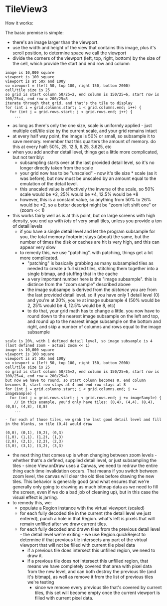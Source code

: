 # TileView3

How it works:

The basic premise is simple: 
- there's an image larger than the viewport.  
- use the width and height of the view that contains this image, plus it's scroll position, to determine space we call the viewport
- divide the corners of the viewport (left, top, right, bottom) by the size of the cell, which provide the start and end row and column
```
image is 10,000 square
viewport is 100 square
viewport is at 50x and 100y
so viewport = (left 50, top 100, right 150, bottom 2000)
cell/tile size is 25
so grid is start column 50/25=2, end column is 150/25=6, start row is 100/25=4, end row = 200/25=8
iterate through that grid, and that's the tile to display
for (int i = grid.columns.start; i < grid.columns.end; i++) {
  for (int j = grid.rows.start; j < grid.rows.end; j++) {
    ...
```
- as long as there's only the one size, scale is uniformly applied - just multiple cell/tile size by the current scale, and your grid remains intact
- at every half way point, the image is 50% or small, so subsample it to save memory.  remember that this quarters the amount of memory.  do this at every half: 50%, 25, 12.5, 6.25, 3.625, etc
- when you add another detail level, things get a little more complicated, but not terribly:
  - subsampling starts over at the last provided detail level, so it's no longer directly taken from the scale 
  - your grid now has to be "unscaled" - now it's tile size * scale (as it was before), but now must be unscaled by an amount equal to the emulation of the detail level.
  - this unscaled value is effectively the inverse of the scale, so 50% scale would be *2, 25% would be *4, 12.5% would be *8
  - however, this is a constant value, so anything from 50% to 26% would be *2, so a better descript might be "zoom left shift one" or (zoom << 1)
- this works fairly well as is at this point, but on large screens with high density, you end up with _lots_ of very small tiles, unless you provide a ton of detail levels
  - if you have a single detail level and let the program subsample for you, the total memory footprint stays (about) the same, but the number of times the disk or caches are hit is very high, and this can appear very slow
  - to remedy this, we use "patching".  with patching, things get a lot more complicated.
    - "patching" is basically grabbing as many subsampled tiles as needed to create a full sized tiles, stitching them together into a single bitmap, and stuffing that in the cache
    - a very important number here is the "image subsample".  this is distince from the "zoom sample" described above
    - the image subsampe is derived from the _distance_ you are from the last provided detail level.  so if you have only 1 detail level (0) and you're at 20%, you're at image subsample 4 (50% would be 2, 25% would be 4, 12.5% would be 8, etc)
    - to do that, your grid math has to change a little.  you now have to round down to the nearest image subsample on the left and top, and round up to the nearest image subsample on the bottom and right, and skip a number of columns and rows equal to the image subsample
```
scale is 20%, with 1 defined detail level, so image subsample is 4 (last defined zoom - actual zoom << 1)
image is 10,000 square
viewport is 100 square
viewport is at 50x and 100y
so viewport = (left 50, top 100, right 150, bottom 2000)
cell/tile size is 25
so grid is start column 50/25=2, end column is 150/25=6, start row is 100/25=4, end row = 200/25=8
but now we have to round, so start column becomes 0, end column becomes 8, start row stays at 4 and end row stays at 8
for (int i = grid.columns.start; i < grid.columns.end; i += imageSample) {
  for (int j = grid.rows.start; j < grid.rows.end; j += imageSample) {
    // in this example, you'd only have tiles: (0,4), (4,4), (8,4), (0,8), (4,8), (8,8)
    ...
```
    - for each of those tiles, we grab the last good detail level and fill in the blanks, so tile (0,4) would draw 
```
(0,0), (0,1), (0,2), (0,3)
(1,0), (1,1), (1,2), (1,3)
(2,0), (2,1), (2,2), (2,3)
(3,0), (3,1), (3,2), (3,3)
```
- the next thing that comes up is when changing between zoom levels - whether that's a defined, supplied detail level, or just subsampling the tiles - since View.onDraw uses a Canvas, we need to redraw the entire thing each time invalidation occurs.  That means if you switch between zoom level, the canvas will clear the old tiles before drawing the new tiles.  This behavior is generally good (and what ensures that we're generally only going to drawing as much bitmap data as we need to fill the screen, even if we do a bad job of cleaning up), but in this case the visual effect is jarring.
- to remedy this, we:
  - populate a Region instance with the virtual viewport (scaled)
  - for each fully decoded tile in the current (the detail level we just entered), punch a hole in that Region.  what's left is pixels that will remain unfilled after we draw current tiles.
  - for each fully decoded and drawn tiles from the previous detail level - the detail level we're exiting - we use Region.quickReject to determine if that previous tile intersects any part of the virtual viewport that will not be filled with current tile pixel data
    - if a previous tile does intersect this unfilled region, we need to draw it.
    - if a previous tile does *not* intersect this unfilled region, that means we have completely covered that area with pixel data from the new level, and can both destroy the previous tile (and it's bitmap), as well as remove it from the list of previous tiles we're testing
      - since we remove every previous tile that's covered by current tiles, this set will become empty once the current viewport is filled with current pixel data.